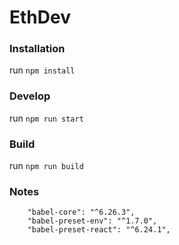 # EthDev

### Installation
run `npm install`

### Develop
run `npm run start`

### Build
run `npm run build`

### Notes

        "babel-core": "^6.26.3",
        "babel-preset-env": "^1.7.0",
        "babel-preset-react": "^6.24.1",
